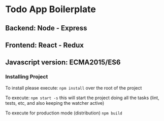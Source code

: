 # Todo App Boilerplate
## Backend: Node - Express
## Frontend: React - Redux 
## Javascript version: ECMA2015/ES6
 

### Installing Project
To install please execute: 
`npm install` over the root of the project

To execute:
`npm start -s` this will start the project doing all the tasks (lint, tests, etc, and also keeping the watcher active)

To execute for production mode (distribution)
`npm build`
